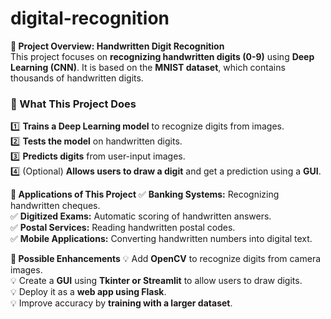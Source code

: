 # digital-recognition

 **📌 Project Overview: Handwritten Digit Recognition**  
This project focuses on **recognizing handwritten digits (0-9)** using **Deep Learning (CNN)**. It is based on the **MNIST dataset**, which contains thousands of handwritten digits.  

### **📌 What This Project Does**
1️⃣ **Trains a Deep Learning model** to recognize digits from images.  
2️⃣ **Tests the model** on handwritten digits.  
3️⃣ **Predicts digits** from user-input images.  
4️⃣ (Optional) **Allows users to draw a digit** and get a prediction using a **GUI**.  


**📌 Applications of This Project**
✅ **Banking Systems:** Recognizing handwritten cheques.  
✅ **Digitized Exams:** Automatic scoring of handwritten answers.  
✅ **Postal Services:** Reading handwritten postal codes.  
✅ **Mobile Applications:** Converting handwritten numbers into digital text.  


 **📌 Possible Enhancements**
💡 Add **OpenCV** to recognize digits from camera images.  
💡 Create a **GUI** using **Tkinter or Streamlit** to allow users to draw digits.  
💡 Deploy it as a **web app using Flask**.  
💡 Improve accuracy by **training with a larger dataset**.  


